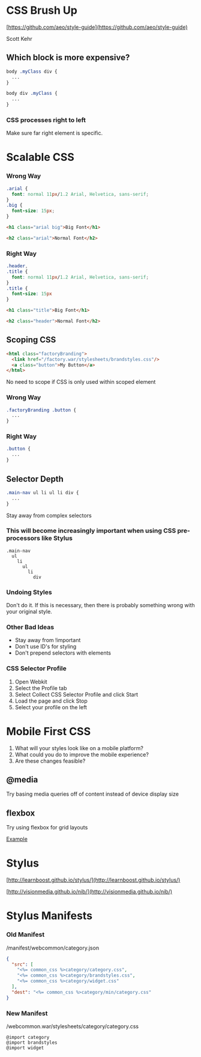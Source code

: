# CSS Brush Up

[https://github.com/aeo/style-guide](https://github.com/aeo/style-guide)

Scott Kehr



## Which block is more expensive?

```css
body .myClass div {
  ...
}
```
```css
body div .myClass {
  ...
}
```


### CSS processes right to left

Make sure far right element is specific.



# Scalable CSS


### Wrong Way

```css
.arial {
  font: normal 11px/1.2 Arial, Helvetica, sans-serif;
}
.big {
  font-size: 15px;
}
```
```html
<h1 class="arial big">Big Font</h1>

<h2 class="arial">Normal Font</h2>
```


### Right Way

```css
.header,
.title {
  font: normal 11px/1.2 Arial, Helvetica, sans-serif;
}
.title {
  font-size: 15px
}
```
```html
<h1 class="title">Big Font</h1>

<h2 class="header">Normal Font</h2>
```



## Scoping CSS

```html
<html class="factoryBranding">
  <link href="/factory.war/stylesheets/brandstyles.css"/>
  <a class="button">My Button</a>
</html>
```
No need to scope if CSS is only used within scoped element


### Wrong Way
```css
.factoryBranding .button {
  ...
}
```


### Right Way
```css
.button {
  ...
}
```



## Selector Depth

```css
.main-nav ul li ul li div {
  ...
}
```

Stay away from complex selectors


### This will become increasingly important when using CSS pre-processors like Stylus
```styl
.main-nav
  ul
    li
      ul
        li
          div
```



### Undoing Styles

Don't do it.  If this is necessary, then there is probably something wrong with your original style.



### Other Bad Ideas

- Stay away from !important
- Don't use ID's for styling
- Don't prepend selectors with elements



### CSS Selector Profile

1. Open Webkit
2. Select the Profile tab
3. Select Collect CSS Selector Profile and click Start
4. Load the page and click Stop
5. Select your profile on the left



# Mobile First CSS

1. What will your styles look like on a mobile platform?
2. What could you do to improve the mobile experience?
3. Are these changes feasible?


## @media

Try basing media queries off of content instead of device display size


## flexbox

Try using flexbox for grid layouts

[Example](http://codepen.io/HugoGiraudel/embed/6448fc51f994a029be1facb87afe3b5c?type=result&height=300&safe=true#result-box)



# Stylus

[http://learnboost.github.io/stylus/](http://learnboost.github.io/stylus/)

[http://visionmedia.github.io/nib/](http://visionmedia.github.io/nib/)



# Stylus Manifests


### Old Manifest

/manifest/webcommon/category.json

```json
{
  "src": [
    "<%= common_css %>category/category.css",
    "<%= common_css %>category/brandstyles.css",
    "<%= common_css %>category/widget.css"
  ],
  "dest": "<%= common_css %>category/min/category.css"
}

```


### New Manifest

/webcommon.war/stylesheets/category/category.css

```styl
@import category
@import brandstyles
@import widget
```
